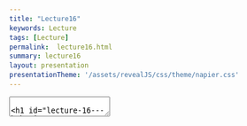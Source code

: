 ```yaml
---
title: "Lecture16"
keywords: Lecture
tags: [Lecture]
permalink:  lecture16.html
summary: lecture16
layout: presentation
presentationTheme: '/assets/revealJS/css/theme/napier.css' 
---
```

<section data-markdown data-separator="^\n---\n$" data-separator-vertical="^\n--\n$">
<textarea data-template>

# Lecture 16 - Behavior Trees
### SET09121 - Games Engineering

<br><br>
Babis Koniaris/Tobias Grubenmann
<br>


School of Computing. Edinburgh Napier University



---

# Recommended Reading

- Artificial Intelligence for Games. Second Edition. Millington and
    Funge (2009).


![image](assets/images/ai_book.jpg)

---

# Limitations of State Machines

- State machines are good at modelling a system having a few states.
- They can get messy when having a lot of states and transistions.
- Complex tasks involving many steps will require a lot of states.
- **Behavior Trees** are an alternative that you might want to consider when you need to deal with a lot of states.

---

# Definition

- A Behavior Tree is a model for plan execution.
- They are popular in games to model AI characters.
- They consist of: <!-- .element: class="fragment" -->
    - A **root** node.
    - Branch nodes: **control** nodes and **decorator** nodes.
    - Leaf nodes: **action** nodes and **condition** nodes.

---

# Evaluating a Behavior Tree

- Each tick/update we evaluate the tree starting from the root.
- The root will ask its child node about its current status.
- The status of a node might depend on its children.
- This results in a depth-first traversal.
- A node's status can be: <!-- .element: class="fragment" -->
    - Success: The node has been successfully resolved.
    - Failure: The node has been unsuccessfully resolved.
    - Running: The node has not yet been resolved.

---

# Evaluating a Behavior Tree

![image](assets/images/behavior_tree_traversal.gif) <!-- .element width="100%" -->

---

# Action Nodes

- Affects the state of the game.
    - Move the NPC.
    - Change the state of an object.
    - Play animation.
    - Play audio.
    - Trigger dialog.

---

# Example: Behavior Tree with 1 Action

- Only one **action**: Enter House
- The action is directly connected to the root.
- The action node will return:
    - Success: If the inside of the house has been reached.
    - Failure: If it is not possible to reach the inside of the house.
    - Running: As long as the agent is on its way.

---

# Example: Behavior Tree with 1 Action

![image](assets/images/behavior_tree_1action.png) <!-- .element width="80%" -->

---

# Example: Behavior Tree with 1 Action

- At each tick/update, the tree is evaluated.
- The root will ask the node about its status.
- The node will keep returning **Running** while the agent is still on its way.

---

# Control Nodes

- The moment we want to have more than one action (leaf nodes), we need control nodes (branch nodes).
- The two most common control nodes are:
    - **Selector**: Evaluates each children until one is found that does **not** fail and returns the status of this child node.
    - **Squence**: Evaluates each children until one is found that does **not** succeed and returns the status of this child node.
- Note that the child nodes have a pre-determined **order**.
- We will look at a few example to see how these control nodes are used.

---

# Selector

- Evaluates each children until one is found that does **not** fail and returns the status of this child node.
- As soon as a node is found that returns **running** or **success**, no further child nodes are evaluated.
- Consquently, only one node will change its status to **running** or **success**.
- The Selector node selects the first non-failing node.
- The order of the child nodes describes their **priority**.

---

# Example: Selector

- Can you describe in your own words what kind of behavior this tree represents?

![image](assets/images/behavior_tree_selector.png) <!-- .element width="80%" -->

---

# Sequence

- Evaluates each children until one is found that does **not** succeed and returns the status of this child node.
- As soon as a node is found that returns **running** or **failure**, no further child nodes are evaluated.
- Consquently, all nodes will eventually change its status to **running** or **success**, unless one of the nodes in the squence fails.
- The Squence node describes a sequence of nodes that need to be evaluated, but stops the sequence if a failing node is encountered.
- The order of the child nodes describes their order within the sequence.

---

# Example: Sequence

- Can you describe in your own words what kind of behavior this tree represents?

![image](assets/images/behavior_tree_sequence.png) <!-- .element width="80%" -->

---

# Condition

- Like the action node, the condition node is a leaf node.
- A condition node does not change the state of the game world, unlike the action node.
- Condition nodes test for something in the game world: <!-- .element: class="fragment" -->
    - Is the enemy in sight?
    - Is the player on low health?
- A condition returns: <!-- .element: class="fragment" -->
    - **Success** if the test was successful.
    - **Failure** if the test failed.
    - **Running** if the test needs more time to determine the outcome.

---

# Using Conditions

- Conditions can be used to avoid evaluating part of the tree.
- Inside a selector:
    - All children after the condition are only evaluated when the condition **fails**.
- Inside a sequence:
    - All children after the condition are only evaluated when the condition **succeeds**.

---

# Example: Selector

- Can you describe in your own words what kind of behavior this tree represents?
- What would happen if the condition were missing?

![image](assets/images/behavior_tree_condition_selector.png) <!-- .element width="70%" -->

---

# Example: Sequence

- Can you describe in your own words what kind of behavior this tree represents?
- What would happen if the condition were missing?

![image](assets/images/behavior_tree_condition_sequence.png) <!-- .element width="70%" -->

---

# Decorator

- Decorators have exactly one child.
- They are somewhat similar to the Decorator Pattern in OOP (hence the name). <!-- .element: class="fragment" -->
- Their return value depends on the state of the child and on the specific type of decorator. <!-- .element: class="fragment" -->
- Decorators are used to change the behavior of a node. <!-- .element: class="fragment" -->
- There are many different types of decorators with very different use-cases. <!-- .element: class="fragment" -->

---

# Extending Behaviour Trees

- Some implementations add Sequence and Selection nodes with **memory**, avoiding evaluating a node that has been successful previously.
- Some implementations add a **Blackboard**, which allows passing information between nodes.
    - This can be used to coordinate different actions.
    - For example: *walk to* and *talk to* should have the same target.
- Some implemntations add additional states like *Error*.

---

# A More Complex Example

- Can you describe in your own words what kind of behavior this tree represents?

![image](assets/images/behavior_tree_complex.png) <!-- .element width="80%" -->

---

# Summary

- Behavior Trees can be used to model AI behavior.
- At each tick/update, the tree gets evaluated and returns a status. <!-- .element: class="fragment" -->
- A tree consist of nodes. <!-- .element: class="fragment" -->
    - A node's status can be: Success, Failure, Running.
    - Branch nodes: control nodes and decorator nodes.
    - Leaf nodes: action nodes and condition nodes.
